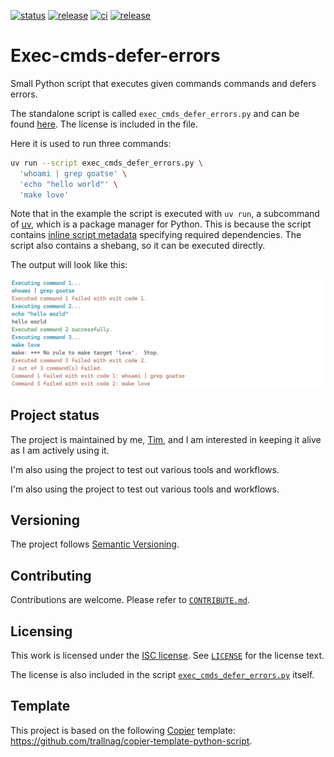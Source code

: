 [![status](https://img.shields.io/badge/status-active-brightgreen)](#project-status)
[![release](https://img.shields.io/github/v/release/trallnag/exec-cmds-defer-errors)](https://github.com/trallnag/exec-cmds-defer-errors/releases)
[![ci](https://img.shields.io/github/actions/workflow/status/trallnag/exec-cmds-defer-errors/ci.yaml?label=ci)](https://github.com/trallnag/exec-cmds-defer-errors/actions/workflows/ci.yaml)
[![release](https://img.shields.io/github/actions/workflow/status/trallnag/exec-cmds-defer-errors/release.yaml?label=release)](https://github.com/trallnag/exec-cmds-defer-errors/actions/workflows/release.yaml)

# Exec-cmds-defer-errors

Small Python script that executes given commands commands and defers errors.

The standalone script is called `exec_cmds_defer_errors.py` and can be found
[here](src/exec_cmds_defer_errors.py). The license is included in the file.

Here it is used to run three commands:

```sh
uv run --script exec_cmds_defer_errors.py \
  'whoami | grep goatse' \
  'echo "hello world"' \
  'make love'
```

Note that in the example the script is executed with `uv run`, a subcommand of
[uv](https://docs.astral.sh/), which is a package manager for Python. This is
because the script contains
[inline script metadata](https://packaging.python.org/en/latest/specifications/inline-script-metadata/#inline-script-metadata)
specifying required dependencies. The script also contains a shebang, so it can
be executed directly.

The output will look like this:

![screenshot.png](assets/screenshot.png)

## Project status

The project is maintained by me, [Tim](https://github.com/trallnag), and I am
interested in keeping it alive as I am actively using it.

I'm also using the project to test out various tools and workflows.

I'm also using the project to test out various tools and workflows.

## Versioning

The project follows [Semantic Versioning](https://semver.org/).

## Contributing

Contributions are welcome. Please refer to [`CONTRIBUTE.md`](./CONTRIBUTE.md).

## Licensing

This work is licensed under the
[ISC license](https://en.wikipedia.org/wiki/ISC_license). See
[`LICENSE`](./LICENSE) for the license text.

The license is also included in the script
[`exec_cmds_defer_errors.py`](./src/exec_cmds_defer_errors/exec_cmds_defer_errors.py) itself.

## Template

This project is based on the following
[Copier](https://copier.readthedocs.io/en/stable/) template:
<https://github.com/trallnag/copier-template-python-script>.
